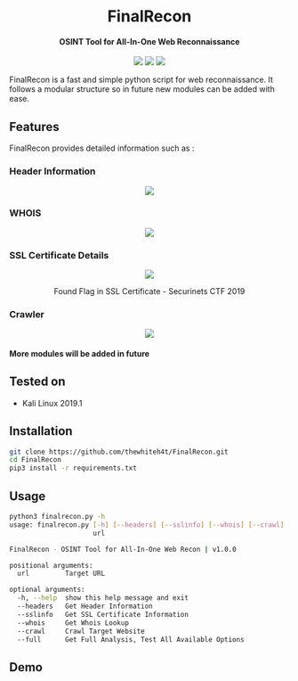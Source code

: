 <h1 align="center">FinalRecon</h1>

<h4 align="center">
OSINT Tool for All-In-One Web Reconnaissance
</h4>

<p align="center">
<img src="https://img.shields.io/badge/Python-3-brightgreen.svg?style=plastic">
<img src="https://img.shields.io/badge/OSINT-red.svg?style=plastic">
<img src="https://img.shields.io/badge/Web-red.svg?style=plastic">
</p>

FinalRecon is a fast and simple python script for web reconnaissance. It follows a modular structure so in future new modules can be added with ease.

## Features

FinalRecon provides detailed information such as :

### Header Information
<p align="center"><img src="https://i.imgur.com/B7sblDP.png"></p>

### WHOIS
<p align="center"><img src="https://i.imgur.com/cDEJ79H.png"></p>

### SSL Certificate Details
<p align="center"><img src="https://i.imgur.com/PFZm0qx.png"></p>
<p align="center">Found Flag in SSL Certificate - Securinets CTF 2019</p>

### Crawler
<p align="center"><img src="https://i.imgur.com/C8eQ8z3.png">

#### More modules will be added in future

## Tested on

* Kali Linux 2019.1

## Installation

```bash
git clone https://github.com/thewhiteh4t/FinalRecon.git
cd FinalRecon
pip3 install -r requirements.txt
```
## Usage

```bash
python3 finalrecon.py -h
usage: finalrecon.py [-h] [--headers] [--sslinfo] [--whois] [--crawl] [--full]
                     url

FinalRecon - OSINT Tool for All-In-One Web Recon | v1.0.0

positional arguments:
  url         Target URL

optional arguments:
  -h, --help  show this help message and exit
  --headers   Get Header Information
  --sslinfo   Get SSL Certificate Information
  --whois     Get Whois Lookup
  --crawl     Crawl Target Website
  --full      Get Full Analysis, Test All Available Options
```

## Demo
